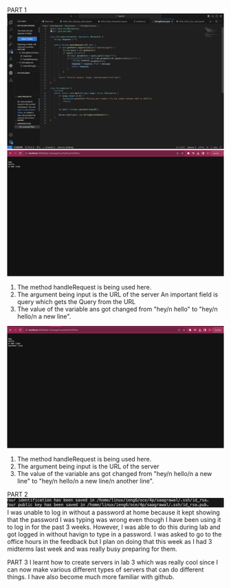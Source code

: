 PART 1
![Image](2.1.png)
![Image](1.png)
1. The method handleRequest is being used here.
2. The argument being input is the URL of the server
   An important field is query which gets the Query from the URL
4. The value of the variable ans got changed from "hey/n hello" to "hey/n hello/n a new line".

![Image](2.png)
1. The method handleRequest is being used here.
2. The argument being input is the URL of the server
4. The value of the variable ans got changed from "hey/n hello/n a new line" to "hey/n hello/n a new line/n another line".

PART 2
![Image](3.png)
I was unable to log in without a password at home because it kept showing that the password I was typing was wrong even though I have been using it to log in for the past 3 weeks. However, I was able to do this during lab and got logged in without havign to type in a password.
I was asked to go to the office hours in the feedback but I plan on doing that this week as I had 3 midterms last week and was really busy preparing for them.




PART 3 
I learnt how to create servers in lab 3 which was really cool since I can now make various different types of servers that can do different things. I have also become much more familiar with github.
